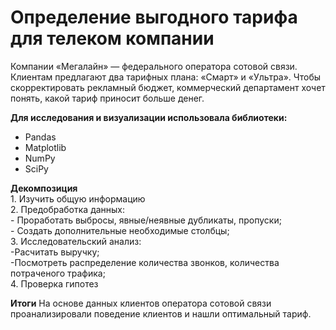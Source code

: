 # Определение выгодного тарифа для телеком компании

Компании «Мегалайн» — федерального оператора сотовой связи. Клиентам предлагают два тарифных плана: «Смарт» и «Ультра». Чтобы скорректировать рекламный бюджет, коммерческий департамент хочет понять, какой тариф приносит больше денег. 

**Для исследования и визуализации использовала библиотеки:**
* Pandas
* Matplotlib
* NumPy
* SciPy

**Декомпозиция**
<br> 1. Изучить общую информацию
<br> 2. Предобработка данных:
<br>- Проработать выбросы, явные/неявные дубликаты, пропуски;
<br>- Создать дополнительные необходимые столбцы;
<br> 3. Исследовательский анализ:
<br>-Расчитать выручку;
<br>-Посмотреть распределение количества звонков, количества потраченого трафика;
<br> 4. Проверка гипотез

**Итоги**
На основе данных клиентов оператора сотовой связи проанализировали поведение клиентов и нашли оптимальный тариф.

